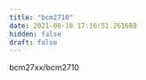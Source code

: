 ```yaml
---
title: "bcm2710"
date: 2021-06-10 17:16:51.261688
hidden: false
draft: false
---
```


bcm27xx/bcm2710

